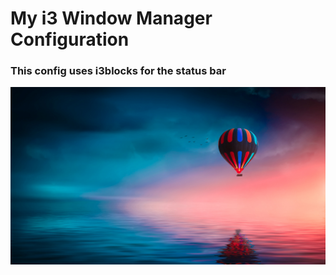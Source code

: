# My i3 Window Manager Configuration
### This config uses i3blocks for the status bar

![](balloon.jpg)
